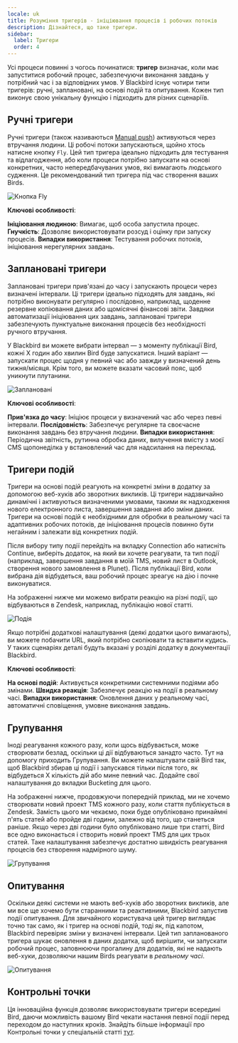 ```yaml
---
locale: uk
title: Розуміння тригерів - ініціювання процесів і робочих потоків
description: Дізнайтеся, що таке тригери.
sidebar:
  label: Тригери
  order: 4
---
```


Усі процеси повинні з чогось починатися: **тригер** визначає, коли має запуститися робочий процес, забезпечуючи виконання завдань у потрібний час і за відповідних умов. У Blackbird існує чотири типи тригерів: ручні, заплановані, на основі подій та опитування. Кожен тип виконує свою унікальну функцію і підходить для різних сценаріїв.

## Ручні тригери

Ручні тригери (також називаються [Manual push](../../guides/manual-triggers/)) активуються через втручання людини. Ці робочі потоки запускаються, щойно хтось натисне кнопку `Fly`. Цей тип тригера ідеально підходить для тестування та відлагодження, або коли процеси потрібно запускати на основі конкретних, часто непередбачуваних умов, які вимагають людського судження. Це рекомендований тип тригера під час створення ваших Birds.

![Кнопка Fly](~/assets/docs/triggers/Fly.gif)

**Ключові особливості**:

**Ініціювання людиною**: Вимагає, щоб особа запустила процес.
**Гнучкість**: Дозволяє використовувати розсуд і оцінку при запуску процесів.
**Випадки використання**: Тестування робочих потоків, ініціювання нерегулярних завдань.

## Заплановані тригери

Заплановані тригери прив'язані до часу і запускають процеси через визначені інтервали. Ці тригери ідеально підходять для завдань, які потрібно виконувати регулярно і послідовно, наприклад, щоденне резервне копіювання даних або щомісячні фінансові звіти. Завдяки автоматизації ініціювання цих завдань, заплановані тригери забезпечують пунктуальне виконання процесів без необхідності ручного втручання.

У Blackbird ви можете вибрати інтервал — з моменту публікації Bird, кожні X годин або хвилин Bird буде запускатися. Інший варіант — запускати процес щодня у певний час або завжди у визначений день тижня/місяця. Крім того, ви можете вказати часовий пояс, щоб уникнути плутанини.

![Заплановані](~/assets/docs/triggers/Scheduled.gif)

**Ключові особливості**:

**Прив'язка до часу**: Ініціює процеси у визначений час або через певні інтервали.
**Послідовність**: Забезпечує регулярне та своєчасне виконання завдань без втручання людини.
**Випадки використання**: Періодична звітність, рутинна обробка даних, вилучення вмісту з моєї CMS щопонеділка у встановлений час для надсилання на переклад.

## Тригери подій

Тригери на основі подій реагують на конкретні зміни в додатку за допомогою веб-хуків або зворотних викликів. Ці тригери надзвичайно динамічні і активуються визначеними умовами, такими як надходження нового електронного листа, завершення завдання або зміни даних. Тригери на основі подій є необхідними для обробки в реальному часі та адаптивних робочих потоків, де ініціювання процесів повинно бути негайним і залежати від конкретних подій.

Після вибору типу події перейдіть на вкладку Connection або натисніть Continue, виберіть додаток, на який ви хочете реагувати, та тип події (наприклад, завершення завдання в моїй TMS, новий лист в Outlook, створення нового замовлення в Plunet). Після публікації Bird, коли вибрана дія відбудеться, ваш робочий процес зреагує на дію і почне виконуватися.

На зображенні нижче ми можемо вибрати реакцію на різні події, що відбуваються в Zendesk, наприклад, публікацію нової статті.

![Подія](~/assets/docs/triggers/Event.png)

Якщо потрібні додаткові налаштування (деякі додатки цього вимагають), ви можете побачити URL, який потрібно скопіювати та вставити кудись. У таких сценаріях деталі будуть вказані у розділі додатку в документації Blackbird.

**Ключові особливості**:

**На основі подій**: Активується конкретними системними подіями або змінами.
**Швидка реакція**: Забезпечує реакцію на події в реальному часі.
**Випадки використання**: Оновлення даних у реальному часі, автоматичні сповіщення, умовне виконання завдань.

## Групування

Іноді реагування кожного разу, коли щось відбувається, може створювати безлад, оскільки ці дії відбуваються занадто часто. Тут на допомогу приходить Групування. Ви можете налаштувати свій Bird так, щоб Blackbird збирав ці події і запускався тільки після того, як відбудеться X кількість дій або мине певний час. Додайте свої налаштування до вкладки Bucketing для цього.

На зображенні нижче, продовжуючи попередній приклад, ми не хочемо створювати новий проект TMS кожного разу, коли стаття публікується в Zendesk. Замість цього ми чекаємо, поки буде опубліковано принаймні п'ять статей або пройде дві години, залежно від того, що станеться раніше. Якщо через дві години було опубліковано лише три статті, Bird все одно виконається і створить новий проект TMS для цих трьох статей. Таке налаштування забезпечує достатню швидкість реагування процесів без створення надмірного шуму.

![Групування](~/assets/docs/triggers/Bucketing.png)

## Опитування

Оскільки деякі системи не мають веб-хуків або зворотних викликів, але ми все ще хочемо бути старанними та реактивними, Blackbird запустив події опитування. Для звичайного користувача цей тригер виглядає точно так само, як і тригер на основі подій, тоді як, під капотом, Blackbird перевіряє зміни у визначені інтервали. Цей тип запланованого тригера шукає оновлення в даних додатка, щоб вирішити, чи запускати робочий процес, заповнюючи прогалину для додатків, які не надають веб-хуки, дозволяючи нашим Birds реагувати в _реальному часі_.

![Опитування](~/assets/docs/triggers/Polling.gif)

## Контрольні точки

Ця інноваційна функція дозволяє використовувати тригери всередині Bird, даючи можливість вашому Bird чекати настання певної події перед переходом до наступних кроків. Знайдіть більше інформації про Контрольні точки у спеціальній статті [тут](../../concepts/checkpoints/).